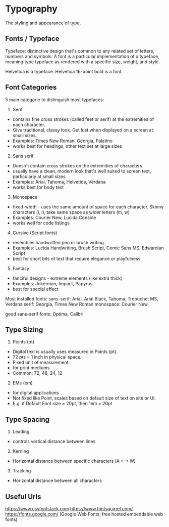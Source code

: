 # Typography
The styling and appearance of type.


## Fonts / Typeface
Typeface: distinctive design that's common to any related set of letters, numbers and symbols.
A font is a particular implementation of a typeface, meaning type typeface as rendered with a specific size, weight, and style.

Helvetica is a typeface. Helvetica 16-point bold is a font.

## Font Categories
5 main categorie to distinguish most typefaces:
1. Serif
  - contains fine cross strokes (called feet or serif) at the extremities of each character.
  - Give traditional, classy look. Get lost when displayed on a screen at small sizes.
  - Examples: Times New Roman, Georgia, Palatino
  - works best for headings, other text set at large sizes

2. Sans serif
  - Doesn't contain cross strokes on the extremities of characters.
  - usually have a clean, modern look that's well suited to screen text, particularly at small sizes.
  - Examples: Arial, Tahoma, Helvetica, Verdana
  - works best for body text

3. Monospace
  - fixed-width - uses the same amount of space for each character. Skinny characters (i, l), take same space as wider letters (m, w)
  - Examples: Courier New, Lucida Console
  - works well for code listings

4. Cursive (Script fonts)
  - resembles handwritten pen or brush writing
  - Examples: Lucida Handwriting, Brush Script, Comic Sans MS, Edwardian Script
  - best for short bits of text that require elegance or playfulness

5. Fantasy
  - fanciful designs - extreme elements (like extra thick)
  - Examples: Jokerman, Impact, Papyrus
  - best for special effect


Most installed fonts:
sans-serif: Arial, Arial Black, Tahoma, Trebuchet MS, Verdana
serif: Georgia, Times New Roman
monospace: Courier New


good sans-serif fonts: Optima, Calibri


## Type Sizing

1. Points (pt)
  - Digital text is usually uses measured in Points (pt).
  - 72 pts = 1 inch in physical space.
  - Fixed unit of measurement
  - for print mediums
  - Common: 72, 48, 24, 12
2. EMs (em)
  - for digital applications
  - Not fixed like Point, scales based on default size of text on site or UI.
  - E.g. if Default Font size = 20pt, then 1em = 20pt


## Type Spacing
1. Leading
  - controls vertical distance between lines
2. Kerning
  - Horizontal distance between specific characters (A <--> W)
3. Tracking
  - Horizontal distance between all characters



## Useful Urls
https://www.cssfontstack.com
https://www.fontsquirrel.com/
https://fonts.google.com/  (Google Web Fonts: free hosted embeddable web fonts)

